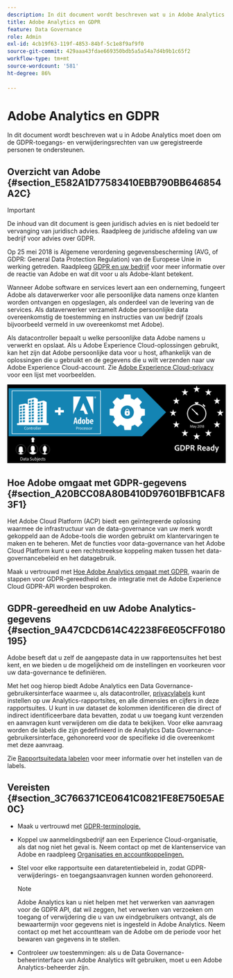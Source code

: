 ```yaml
---
description: In dit document wordt beschreven wat u in Adobe Analytics moet doen om de GDPR-toegangs- en verwijderingsrechten van uw geregistreerde personen te ondersteunen.
title: Adobe Analytics en GDPR
feature: Data Governance
role: Admin
exl-id: 4cb19f63-119f-4853-84bf-5c1e8f9af9f0
source-git-commit: 429aaa43fdae669350bdb5a5a54a7d4b9b1c65f2
workflow-type: tm+mt
source-wordcount: '581'
ht-degree: 86%

---
```


# Adobe Analytics en GDPR

In dit document wordt beschreven wat u in Adobe Analytics moet doen om de GDPR-toegangs- en verwijderingsrechten van uw geregistreerde personen te ondersteunen.

## Overzicht van Adobe {#section_E582A1D77583410EBB790BB646854A2C}

>[!IMPORTANT]
>
>De inhoud van dit document is geen juridisch advies en is niet bedoeld ter vervanging van juridisch advies. Raadpleeg de juridische afdeling van uw bedrijf voor advies over GDPR.

Op 25 mei 2018 is Algemene verordening gegevensbescherming (AVG, of GDPR: General Data Protection Regulation) van de Europese Unie in werking getreden. Raadpleeg [GDPR en uw bedrijf](https://www.adobe.com/nl/privacy/general-data-protection-regulation.html) voor meer informatie over de reactie van Adobe en wat dit voor u als Adobe-klant betekent.

Wanneer Adobe software en services levert aan een onderneming, fungeert Adobe als dataverwerker voor alle persoonlijke data namens onze klanten worden ontvangen en opgeslagen, als onderdeel van de levering van de services. Als dataverwerker verzamelt Adobe persoonlijke data overeenkomstig de toestemming en instructies van uw bedrijf (zoals bijvoorbeeld vermeld in uw overeenkomst met Adobe).

Als datacontroller bepaalt u welke persoonlijke data Adobe namens u verwerkt en opslaat. Als u Adobe Experience Cloud-oplossingen gebruikt, kan het zijn dat Adobe persoonlijke data voor u host, afhankelijk van de oplossingen die u gebruikt en de gegevens die u wilt verzenden naar uw Adobe Experience Cloud-account. Zie [Adobe Experience Cloud-privacy](https://www.adobe.com/privacy/marketing-cloud.html#collect) voor een lijst met voorbeelden.

![](assets/privacy_ready.png)

## Hoe Adobe omgaat met GDPR-gegevens {#section_A20BCC08A80B410D97601BFB1CAF83F1}

Het Adobe Cloud Platform (ACP) biedt een geïntegreerde oplossing waarmee de infrastructuur van de data-governance van uw merk wordt gekoppeld aan de Adobe-tools die worden gebruikt om klantervaringen te maken en te beheren. Met de functies voor data-governance van het Adobe Cloud Platform kunt u een rechtstreekse koppeling maken tussen het data-governancebeleid en het datagebruik.

Maak u vertrouwd met [Hoe Adobe Analytics omgaat met GDPR](https://www.adobe.com/data-analytics-cloud/analytics/general-data-protection-regulation.html), waarin de stappen voor GDPR-gereedheid en de integratie met de Adobe Experience Cloud GDPR-API worden besproken.

## GDPR-gereedheid en uw Adobe Analytics-gegevens {#section_9A47CDCD614C42238F6E05CFF0180195}

Adobe beseft dat u zelf de aangepaste data in uw rapportensuites het best kent, en we bieden u de mogelijkheid om de instellingen en voorkeuren voor uw data-governance te definiëren.

Met het oog hierop biedt Adobe Analytics een Data Governance-gebruikersinterface waarmee u, als datacontroller, [privacylabels](/help/admin/admin/c-data-governance/data-labeling/gdpr-labels.md#data-governance-labels) kunt instellen op uw Analytics-rapportsites, en alle dimensies en cijfers in deze rapportsuites. U kunt in uw dataset de kolommen identificeren die direct of indirect identificeerbare data bevatten, zodat u uw toegang kunt verzenden en aanvragen kunt verwijderen om die data te bekijken. Voor elke aanvraag worden de labels die zijn gedefinieerd in de Analytics Data Governance-gebruikersinterface, gehonoreerd voor de specifieke id die overeenkomt met deze aanvraag.

Zie [Rapportsuitedata labelen](/help/admin/admin/c-data-governance/data-labeling/gdpr-setup-reportsuite.md) voor meer informatie over het instellen van de labels.

## Vereisten {#section_3C766371CE0641C0821FE8E750E5AE0C}

* Maak u vertrouwd met [GDPR-terminologie.](/help/admin/c-data-governance/gdpr-terminology.md)
* Koppel uw aanmeldingsbedrijf aan een Experience Cloud-organisatie, als dat nog niet het geval is. Neem contact op met de klantenservice van Adobe en raadpleeg [Organisaties en accountkoppelingen.](https://experienceleague.adobe.com/docs/core-services/interface/manage-users-and-products/organizations.html)
* Stel voor elke rapportsuite een dataretentiebeleid in, zodat GDPR-verwijderings- en toegangsaanvragen kunnen worden gehonoreerd.

  >[!NOTE]
  >
  >Adobe Analytics kan u niet helpen met het verwerken van aanvragen voor de GDPR API, dat wil zeggen, het verwerken van verzoeken om toegang of verwijdering die u van uw eindgebruikers ontvangt, als de bewaartermijn voor gegevens niet is ingesteld in Adobe Analytics. Neem contact op met het accountteam van de Adobe om de periode voor het bewaren van gegevens in te stellen.

* Controleer uw toestemmingen: als u de Data Governance-beheerinterface van Adobe Analytics wilt gebruiken, moet u een Adobe Analytics-beheerder zijn.

